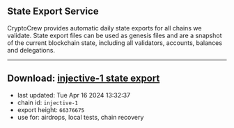 ## State Export Service
CryptoCrew provides automatic daily state exports for all chains we validate. State export files can be used as genesis files and are a snapshot of the current blockchain state, including all validators, accounts, balances and delegations.

---
**Download: [injective-1 state export](https://dl-eu2.ccvalidators.com/SERVICE/injective/injective-1_export_66376675.json)**
---

- last updated: Tue Apr 16 2024 13:32:37
- chain id: `injective-1`
- export height: `66376675`
- use for: airdrops, local tests, chain recovery

